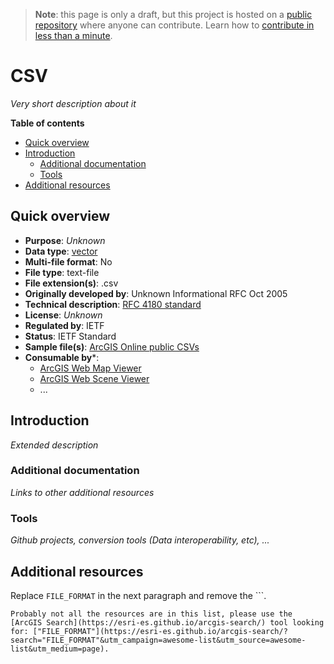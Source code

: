 > **Note**: this page is only a draft, but this project is hosted on a [public repository](https://github.com/hhkaos/awesome-arcgis) where anyone can contribute. Learn how to [contribute in less than a minute](https://github.com/hhkaos/awesome-arcgis/blob/master/CONTRIBUTING.md#contributions).

# CSV

*Very short description about it*

<!-- START doctoc generated TOC please keep comment here to allow auto update -->
<!-- DON'T EDIT THIS SECTION, INSTEAD RE-RUN doctoc TO UPDATE -->
**Table of contents**

- [Quick overview](#quick-overview)
- [Introduction](#introduction)
  - [Additional documentation](#additional-documentation)
  - [Tools](#tools)
- [Additional resources](#additional-resources)

<!-- END doctoc generated TOC please keep comment here to allow auto update -->

## Quick overview

* **Purpose**: *Unknown*
* **Data type**: [vector](../../../data-types/vector/README.md)
* **Multi-file format**: No
* **File type**: text-file
* **File extension(s)**: .csv
* **Originally developed by**: Unknown
Informational RFC Oct 2005
* **Technical description**: [RFC 4180 standard](https://tools.ietf.org/html/rfc4180)
* **License**: *Unknown*
* **Regulated by**: IETF
* **Status**: IETF Standard
* **Sample file(s)**: [ArcGIS Online public CSVs](https://www.arcgis.com/home/search.html?q=typekeywords%3Acsv&start=1&sortOrder=desc&sortField=relevance)
* **Consumable by***:
    * [ArcGIS Web Map Viewer](../../../../products/web-map-viewer/README.md)
    * [ArcGIS Web Scene Viewer](../../../../products/web-scene-viewer)
    * ...

## Introduction

*Extended description*

### Additional documentation

*Links to other additional resources*

### Tools

*Github projects, conversion tools (Data interoperability, etc), ...*

## Additional resources

Replace `FILE_FORMAT` in the next paragraph and remove the \`\`\`.

```
Probably not all the resources are in this list, please use the [ArcGIS Search](https://esri-es.github.io/arcgis-search/) tool looking for: ["FILE_FORMAT"](https://esri-es.github.io/arcgis-search/?search="FILE_FORMAT"&utm_campaign=awesome-list&utm_source=awesome-list&utm_medium=page).
```

